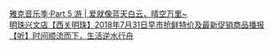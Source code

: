   
[雅克音乐季·Part 5 游 | 爱就像蓝天白云，晴空万里~](http://www.dianyue.me/archives/853/uaesw8sqg1wwsocx/)  
[明珠兴文店【西关明珠】2018年7月31日早市抢鲜特价及最新促销商品播报](http://www.dianyue.me/archives/941/qnv77gjyqs16r67t/)  
[【听】时间顺流而下，生活逆水行舟](http://www.dianyue.me/archives/273/ki8ovw5jbyir9hew/)